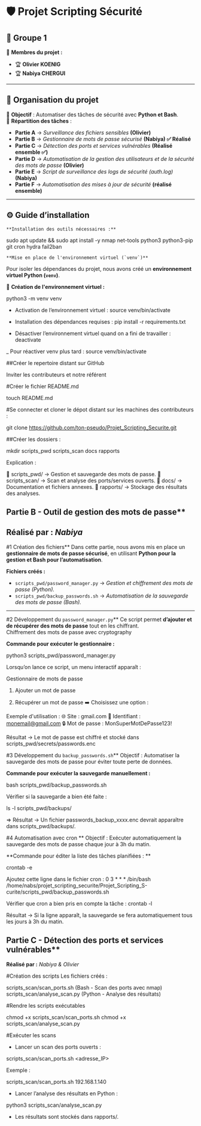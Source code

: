 # 🛡️ Projet Scripting Sécurité

## 📌 **Groupe 1**
👥 **Membres du projet :**  
- 🏆 **Olivier KOENIG**
- 🏆 **Nabiya CHERGUI**

---

## 📖 **Organisation du projet**
📌 **Objectif** : Automatiser des tâches de sécurité avec **Python et Bash**.  
📌 **Répartition des tâches** :

-  **Partie A** → *Surveillance des fichiers sensibles* **(Olivier)**
-  **Partie B** → *Gestionnaire de mots de passe sécurisé* **(Nabiya) ✅ Réalisé**
-  **Partie C** → *Détection des ports et services vulnérables* **(Réalisé ensemble ✅)**
-  **Partie D** → *Automatisation de la gestion des utilisateurs et de la sécurité des mots de passe* **(Olivier)** 
-  **Partie E** → *Script de surveillance des logs de sécurité (auth.log)* **(Nabiya)**
-  **Partie F** → *Automatisation des mises à jour de sécurité* **(réalisé ensemble)**

---

## ⚙️ **Guide d’installation**
	**Installation des outils nécessaires :**

sudo apt update && sudo apt install -y nmap net-tools python3 python3-pip git cron hydra fail2ban 

	**Mise en place de l'environnement virtuel (`venv`)**
Pour isoler les dépendances du projet, nous avons créé un **environnement virtuel Python (`venv`)**.

📌 **Création de l'environnement virtuel :**

python3 -m venv venv

- Activation de l’environnement virtuel : source venv/bin/activate

- Installation des dépendances requises : pip install -r requirements.txt

- Désactiver l’environnement virtuel quand on a fini de travailler : deactivate
 
_ Pour réactiver venv plus tard : source venv/bin/activate



##Créer le repertoire distant sur GitHub

Inviter les contributeurs et notre référent

#Créer le fichier README.md

touch README.md

#Se connecter et cloner le dépot distant sur les machines des contributeurs :

git clone https://github.com/ton-pseudo/Projet_Scripting_Securite.git



##Créer les  dossiers : 

mkdir scripts_pwd scripts_scan docs rapports

Explication :

📁 scripts_pwd/ → Gestion et sauvegarde des mots de passe.
📁 scripts_scan/ → Scan et analyse des ports/services ouverts.
📁 docs/ → Documentation et fichiers annexes.
📁 rapports/ → Stockage des résultats des analyses.



## Partie B - Outil de gestion des mots de passe**  
**Réalisé par :** *Nabiya*
---

#1 Création des fichiers**
Dans cette partie, nous avons mis en place un **gestionnaire de mots de passe sécurisé**, en utilisant **Python pour la gestion et Bash pour l’automatisation**.

 **Fichiers créés :**
- `scripts_pwd/password_manager.py` → *Gestion et chiffrement des mots de passe (Python).*
- `scripts_pwd/backup_passwords.sh` → *Automatisation de la sauvegarde des mots de passe (Bash).*

---

#2 Développement du `password_manager.py`**
Ce script permet **d’ajouter et de récupérer des mots de passe** tout en les chiffrant.  
Chiffrement des mots de passe avec cryptography

 **Commande pour exécuter le gestionnaire :**

python3 scripts_pwd/password_manager.py

Lorsqu’on lance ce script, un menu interactif apparaît :

Gestionnaire de mots de passe
1. Ajouter un mot de passe

2. Récupérer un mot de passe
➡️ Choisissez une option : 

Exemple d'utilisation : 
🌐 Site : gmail.com
👤 Identifiant : monemail@gmail.com
🔒 Mot de passe : MonSuperMotDePasse123!

Résultat → Le mot de passe est chiffré et stocké dans scripts_pwd/secrets/passwords.enc


#3 Développement du `backup_passwords.sh`**
Objectif : Automatiser la sauvegarde des mots de passe pour éviter toute perte de données.

**Commande pour exécuter la sauvegarde manuellement :**

bash scripts_pwd/backup_passwords.sh


Vérifier si la sauvegarde a bien été faite :

ls -l scripts_pwd/backups/

=> Résultat → Un fichier passwords_backup_xxxx.enc devrait apparaître dans scripts_pwd/backups/.


#4 Automatisation avec cron **
Objectif : Exécuter automatiquement la sauvegarde des mots de passe chaque jour à 3h du matin.

**Commande pour éditer la liste des tâches planifiées : **

crontab -e

Ajoutez cette ligne dans le fichier cron : 0 3 * * * /bin/bash /home/nabs/projet_scripting_securite/Projet_Scripting_S-curite/scripts_pwd/backup_passwords.sh

Vérifier que cron a bien pris en compte la tâche : crontab -l

Résultat → Si la ligne apparaît, la sauvegarde se fera automatiquement tous les jours à 3h du matin.





## Partie C - Détection des ports et services vulnérables**
**Réalisé par :** *Nabiya & Olivier*

#Création des scripts
 Les fichiers créés :

 scripts_scan/scan_ports.sh (Bash - Scan des ports avec nmap)
 scripts_scan/analyse_scan.py (Python - Analyse des résultats)


#Rendre les scripts exécutables

chmod +x scripts_scan/scan_ports.sh
chmod +x scripts_scan/analyse_scan.py


#Exécuter les scans
 - Lancer un scan des ports ouverts :

scripts_scan/scan_ports.sh <adresse_IP>

 Exemple :

 scripts_scan/scan_ports.sh 192.168.1.140

 - Lancer l’analyse des résultats en Python :

python3 scripts_scan/analyse_scan.py

 - Les résultats sont stockés dans rapports/.

